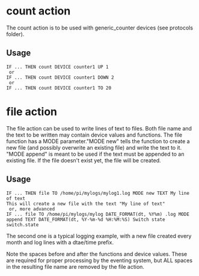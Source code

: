 # count action
The count action is to be used with generic_counter devices (see protocols folder).

## Usage
```
IF ... THEN count DEVICE counter1 UP 1
 or
IF ... THEN count DEVICE counter1 DOWN 2
 or
IF ... THEN count DEVICE counter1 TO 20
```
# file action
The file action can be used to write lines of text to files. 
Both file name and the text to be written may contain device values and functions. 
The file function has a MODE parameter."MODE new" tells the function to create a new file (and possibly overwrite an existing file) and write the text to it. "MODE append" is meant to be used if the text must be appended to an existing file. If the  file doesn't exist yet, the file will be created.

## Usage
```
IF ... THEN file TO /home/pi/mylogs/mylog1.log MODE new TEXT My line of text
This will create a new file with the text "My line of text"
 or, more advanced
IF ... file TO /home/pi/mylogs/mylog DATE_FORMAT(dt, %Y%m) .log MODE append TEXT DATE_FORMAT(dt, %Y-%m-%d %H:%M:%S) Switch state switch.state
```
The second one is a typical logging example, with a new file created every month and log lines with a dtae/time prefix.

Note the spaces before and after the functions and device values. These are required for proper processing by the eventing system, but ALL spaces in the resulting file name are removed by the file action.
